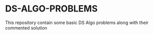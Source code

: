# DS-ALGO-PROBLEMS

This repository contain some  basic DS Algo problems along with their commented solution
